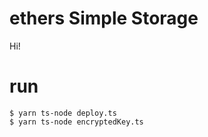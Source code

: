 # ethers Simple Storage

Hi!

# run

```shell
$ yarn ts-node deploy.ts
$ yarn ts-node encryptedKey.ts
```
